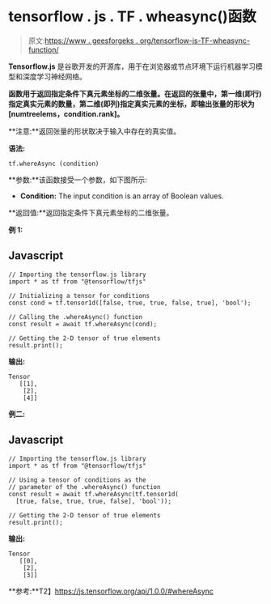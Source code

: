 # tensorflow . js . TF . wheasync()函数

> 原文:[https://www . geesforgeks . org/tensorflow-js-TF-wheasync-function/](https://www.geeksforgeeks.org/tensorflow-js-tf-whereasync-function/)

**Tensorflow.js** 是谷歌开发的开源库，用于在浏览器或节点环境下运行机器学习模型和深度学习神经网络。

**函数用于返回指定条件下真元素坐标的二维张量。在返回的张量中，第一维(即行)指定真实元素的数量，第二维(即列)指定真实元素的坐标，即输出张量的形状为[numtreelems，condition.rank]。**

**注意:**返回张量的形状取决于输入中存在的真实值。

**语法:**

```
tf.whereAsync (condition)
```

**参数:**该函数接受一个参数，如下图所示:

*   **Condition:** The input condition is an array of Boolean values.

**返回值:**返回指定条件下真元素坐标的二维张量。

**例 1:**

## Javascript

```
// Importing the tensorflow.js library
import * as tf from "@tensorflow/tfjs"

// Initializing a tensor for conditions
const cond = tf.tensor1d([false, true, true, false, true], 'bool');

// Calling the .whereAsync() function
const result = await tf.whereAsync(cond);

// Getting the 2-D tensor of true elements
result.print();
```

**输出:**

```
Tensor
   [[1],
    [2],
    [4]]
```

**例二:**

## Javascript

```
// Importing the tensorflow.js library
import * as tf from "@tensorflow/tfjs"

// Using a tensor of conditions as the
// parameter of the .whereAsync() function
const result = await tf.whereAsync(tf.tensor1d(
  [true, false, true, true, false], 'bool'));

// Getting the 2-D tensor of true elements
result.print();
```

**输出:**

```
Tensor
   [[0],
    [2],
    [3]]
```

**参考:**T2】https://js.tensorflow.org/api/1.0.0/#whereAsync